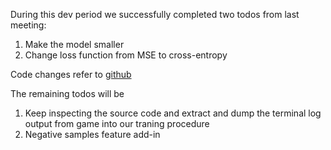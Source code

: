 During this dev period we successfully completed two todos from last meeting:
1. Make the model smaller
2. Change loss function from MSE to cross-entropy

Code changes refer to [github](https://github.com/Drenight/BigMelonWithCNN)

The remaining todos will be 
1. Keep inspecting the source code and extract and dump the terminal log output from game into our traning procedure
2. Negative samples feature add-in


